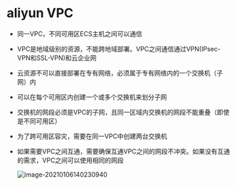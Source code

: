 # aliyun VPC

- 同一VPC，不同可用区ECS主机之间可以通信

- VPC是地域级别的资源，不能跨地域部署。VPC之间通信通过VPN(IPsec-VPN和SSL-VPN)和云企业网

- 云资源不可以直接部署在专有网络，必须属于专有网络内的一个交换机（子网）内

- 可以在每个可用区内创建一个或多个交换机来划分子网

- 交换机的网段必须是VPC的子网，且同一区域内交换机的网段不能重叠（即使是不同可用区）

- 为了跨可用区容灾，需要在同一VPC中创建两台交换机

- 如果需要VPC之间互通，需要确保互通VPC之间的网段不冲突。如果没有互通的需求，VPC之间可以使用相同的网段

  ![image-20210106140230940](C:\Users\82341\AppData\Roaming\Typora\typora-user-images\image-20210106140230940.png)